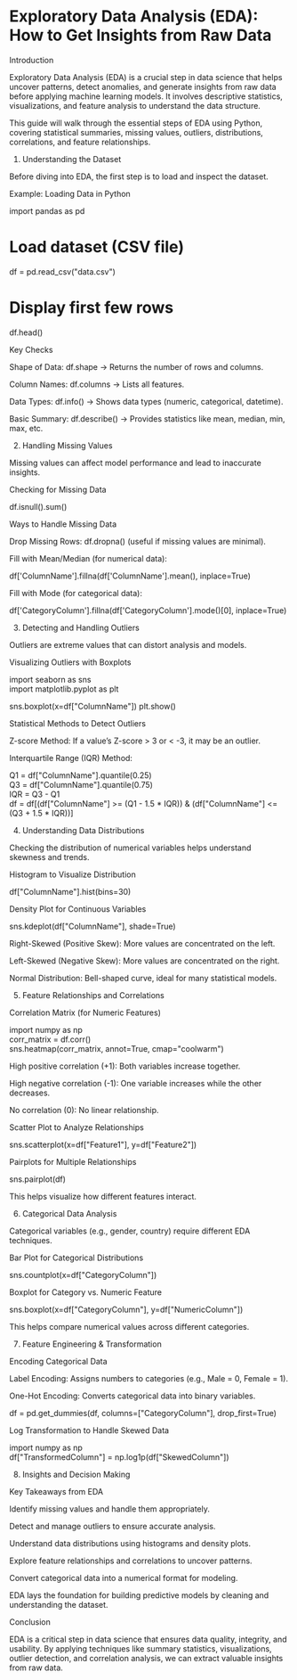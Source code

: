 # Exploratory Data Analysis (EDA): How to Get Insights from Raw Data

Introduction

Exploratory Data Analysis (EDA) is a crucial step in data science that helps uncover patterns, detect anomalies, and generate insights from raw data before applying machine learning models. It involves descriptive statistics, visualizations, and feature analysis to understand the data structure.

This guide will walk through the essential steps of EDA using Python, covering statistical summaries, missing values, outliers, distributions, correlations, and feature relationships.

1. Understanding the Dataset

Before diving into EDA, the first step is to load and inspect the dataset.

Example: Loading Data in Python

import pandas as pd  

# Load dataset (CSV file)
df = pd.read_csv("data.csv")  

# Display first few rows
df.head()

Key Checks

Shape of Data: df.shape → Returns the number of rows and columns.

Column Names: df.columns → Lists all features.

Data Types: df.info() → Shows data types (numeric, categorical, datetime).

Basic Summary: df.describe() → Provides statistics like mean, median, min, max, etc.

2. Handling Missing Values

Missing values can affect model performance and lead to inaccurate insights.

Checking for Missing Data

df.isnull().sum()

Ways to Handle Missing Data

Drop Missing Rows: df.dropna() (useful if missing values are minimal).

Fill with Mean/Median (for numerical data):

df['ColumnName'].fillna(df['ColumnName'].mean(), inplace=True)

Fill with Mode (for categorical data):

df['CategoryColumn'].fillna(df['CategoryColumn'].mode()[0], inplace=True)

3. Detecting and Handling Outliers

Outliers are extreme values that can distort analysis and models.

Visualizing Outliers with Boxplots

import seaborn as sns  
import matplotlib.pyplot as plt  

sns.boxplot(x=df["ColumnName"])
plt.show()

Statistical Methods to Detect Outliers

Z-score Method: If a value’s Z-score > 3 or < -3, it may be an outlier.

Interquartile Range (IQR) Method:

Q1 = df["ColumnName"].quantile(0.25)  
Q3 = df["ColumnName"].quantile(0.75)  
IQR = Q3 - Q1  
df = df[(df["ColumnName"] >= (Q1 - 1.5 * IQR)) & (df["ColumnName"] <= (Q3 + 1.5 * IQR))]

4. Understanding Data Distributions

Checking the distribution of numerical variables helps understand skewness and trends.

Histogram to Visualize Distribution

df["ColumnName"].hist(bins=30)

Density Plot for Continuous Variables

sns.kdeplot(df["ColumnName"], shade=True)

Right-Skewed (Positive Skew): More values are concentrated on the left.

Left-Skewed (Negative Skew): More values are concentrated on the right.

Normal Distribution: Bell-shaped curve, ideal for many statistical models.

5. Feature Relationships and Correlations

Correlation Matrix (for Numeric Features)

import numpy as np  
corr_matrix = df.corr()  
sns.heatmap(corr_matrix, annot=True, cmap="coolwarm")

High positive correlation (+1): Both variables increase together.

High negative correlation (-1): One variable increases while the other decreases.

No correlation (0): No linear relationship.

Scatter Plot to Analyze Relationships

sns.scatterplot(x=df["Feature1"], y=df["Feature2"])

Pairplots for Multiple Relationships

sns.pairplot(df)

This helps visualize how different features interact.

6. Categorical Data Analysis

Categorical variables (e.g., gender, country) require different EDA techniques.

Bar Plot for Categorical Distributions

sns.countplot(x=df["CategoryColumn"])

Boxplot for Category vs. Numeric Feature

sns.boxplot(x=df["CategoryColumn"], y=df["NumericColumn"])

This helps compare numerical values across different categories.

7. Feature Engineering & Transformation

Encoding Categorical Data

Label Encoding: Assigns numbers to categories (e.g., Male = 0, Female = 1).

One-Hot Encoding: Converts categorical data into binary variables.

df = pd.get_dummies(df, columns=["CategoryColumn"], drop_first=True)

Log Transformation to Handle Skewed Data

import numpy as np  
df["TransformedColumn"] = np.log1p(df["SkewedColumn"])

8. Insights and Decision Making

Key Takeaways from EDA

Identify missing values and handle them appropriately.

Detect and manage outliers to ensure accurate analysis.

Understand data distributions using histograms and density plots.

Explore feature relationships and correlations to uncover patterns.

Convert categorical data into a numerical format for modeling.

EDA lays the foundation for building predictive models by cleaning and understanding the dataset.

Conclusion

EDA is a critical step in data science that ensures data quality, integrity, and usability. By applying techniques like summary statistics, visualizations, outlier detection, and correlation analysis, we can extract valuable insights from raw data.

